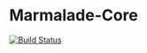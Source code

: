 # Marmalade-Core

[![Build Status](http://www.clayncraft.de:8080/buildStatus/icon?job=Marmalade%2FCore%2Fmaster)](http://www.clayncraft.de:8080/job/Marmalade/job/Core/job/master/)
